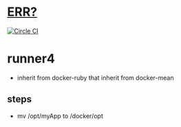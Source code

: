 [ERR?](https://registry.hub.docker.com/u/brownman/runner4/builds_history/95210/)
====

[![Circle CI](https://circleci.com/gh/brownman/runner4.svg?style=svg)](https://circleci.com/gh/brownman/runner4)


runner4
=======
- inherit from docker-ruby that inherit from docker-mean


steps
---
- mv /opt/myApp to /docker/opt
